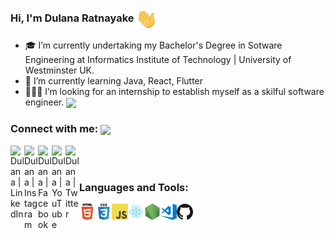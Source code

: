 ### Hi, I'm Dulana Ratnayake <img align="center" src="https://github.com/DulanaSWR/DulanaSWR/blob/master/Gif/Hi.gif" height="33px" />

- 🎓 I’m currently undertaking my Bachelor's Degree in Sotware Engineering at Informatics Institute of Technology | University of Westminster UK.
- 🌱 I’m currently learning Java, React, Flutter
- 👨🏼‍💻 I’m looking for an internship to establish myself as a skilful software engineer. <img align="center" src="https://github.com/rajput2107/rajput2107/blob/master/Assets/Developer.gif" height="33px" />

### Connect with me: <img align="center" src="https://github.com/rajput2107/rajput2107/blob/master/Assets/Handshake.gif" height="33px" />

<a href="https://www.linkedin.com/in/dulana-sandes-wijewickrama-ratnayake-5946071a6/">
  <img align="left" alt="Dulana | LinkedIn" width="22px" src="https://cdn.jsdelivr.net/npm/simple-icons@v3/icons/linkedin.svg" />
</a>
<a href="https://www.instagram.com/dulanasandes_00/">
  <img align="left" alt="Dulana | Instagram" width="22px" src="https://cdn.jsdelivr.net/npm/simple-icons@v3/icons/instagram.svg" />
</a>
<a href="https://www.facebook.com/dulana.ratnayake">
  <img align="left" alt="Dulana | Facebook" width="22px" src="https://cdn.jsdelivr.net/npm/simple-icons@v3/icons/facebook.svg" />
</a>
<a href="https://www.youtube.com/channel/UC0HakshlUd7ATF2x1bYZSHQ">
  <img align="left" alt="Dulana | YouTube" width="22px" src="https://cdn.jsdelivr.net/npm/simple-icons@v3/icons/youtube.svg" />
</a>
<a href="https://twitter.com/DulanaRatnayake">
  <img align="left" alt="Dulana | Twitter" width="22px" src="https://cdn.jsdelivr.net/npm/simple-icons@v3/icons/twitter.svg" />
</a>
<br />
<br />

### Languages and Tools:


<img align="left" alt="HTML5" width="26px" src="https://raw.githubusercontent.com/github/explore/80688e429a7d4ef2fca1e82350fe8e3517d3494d/topics/html/html.png" />
<img align="left" alt="CSS3" width="26px" src="https://raw.githubusercontent.com/github/explore/80688e429a7d4ef2fca1e82350fe8e3517d3494d/topics/css/css.png" />
<img align="left" alt="JavaScript" width="26px" src="https://raw.githubusercontent.com/github/explore/80688e429a7d4ef2fca1e82350fe8e3517d3494d/topics/javascript/javascript.png" />
<img align="left" alt="React" width="26px" src="https://raw.githubusercontent.com/github/explore/80688e429a7d4ef2fca1e82350fe8e3517d3494d/topics/react/react.png" />
<img align="left" alt="Node.js" width="26px" src="https://raw.githubusercontent.com/github/explore/80688e429a7d4ef2fca1e82350fe8e3517d3494d/topics/nodejs/nodejs.png" />

<img align="left" alt="Visual Studio Code" width="26px" src="https://raw.githubusercontent.com/github/explore/80688e429a7d4ef2fca1e82350fe8e3517d3494d/topics/visual-studio-code/visual-studio-code.png" />
<img align="left" alt="GitHub" width="26px" src="https://raw.githubusercontent.com/github/explore/78df643247d429f6cc873026c0622819ad797942/topics/github/github.png" />

<br />
